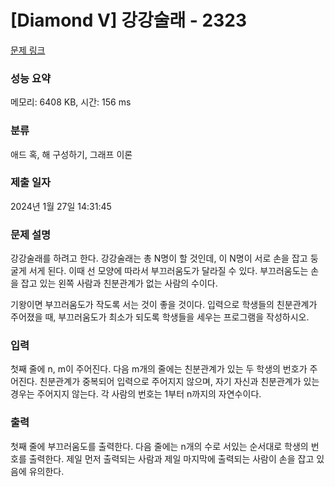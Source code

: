 # [Diamond V] 강강술래 - 2323 

[문제 링크](https://www.acmicpc.net/problem/2323) 

### 성능 요약

메모리: 6408 KB, 시간: 156 ms

### 분류

애드 혹, 해 구성하기, 그래프 이론

### 제출 일자

2024년 1월 27일 14:31:45

### 문제 설명

<p>강강술래를 하려고 한다. 강강술래는 총 N명이 할 것인데, 이 N명이 서로 손을 잡고 둥굴게 서게 된다. 이때 선 모양에 따라서 부끄러움도가 달라질 수 있다. 부끄러움도는 손을 잡고 있는 왼쪽 사람과 친분관계가 없는 사람의 수이다.</p>

<p>기왕이면 부끄러움도가 작도록 서는 것이 좋을 것이다. 입력으로 학생들의 친분관계가 주어졌을 때, 부끄러움도가 최소가 되도록 학생들을 세우는 프로그램을 작성하시오.</p>

### 입력 

 <p>첫째 줄에 n, m이 주어진다. 다음 m개의 줄에는 친분관계가 있는 두 학생의 번호가 주어진다. 친분관계가 중복되어 입력으로 주어지지 않으며, 자기 자신과 친분관계가 있는 경우는 주어지지 않는다. 각 사람의 번호는 1부터 n까지의 자연수이다. </p>

### 출력 

 <p>첫째 줄에 부끄러움도를 출력한다. 다음 줄에는 n개의 수로 서있는 순서대로 학생의 번호를 출력한다. 제일 먼저 출력되는 사람과 제일 마지막에 출력되는 사람이 손을 잡고 있음에 유의한다.</p>


